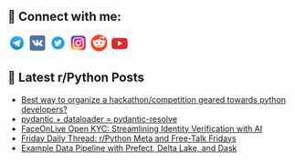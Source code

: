 ## 🔎 Connect with me:
[<img src="https://github.com/bullbesh/bullbesh/blob/main/images/Telegram.png" width="32" height="32" />](https://t.me/bullbesh)
[<img src="https://github.com/bullbesh/bullbesh/blob/main/images/VK.png" width="32" height="32" />](https://vk.com/bullbesh)
[<img src="https://github.com/bullbesh/bullbesh/blob/main/images/Twitter.png" width="32" height="32" />](https://twitter.com/bullbesh1)
[<img src="https://github.com/bullbesh/bullbesh/blob/main/images/Instagram.png" width="32" height="32" />](https://www.instagram.com/bullbesh)
[<img src="https://github.com/bullbesh/bullbesh/blob/main/images/Reddit.png" width="32" height="32" />](https://www.reddit.com/user/bullbesh)
[<img src="https://github.com/bullbesh/bullbesh/blob/main/images/YouTube.png" width="32" height="32" />](https://www.youtube.com/channel/UCtfjRs6uzgq5mfm8S06WTcg)

## 📕 Latest r/Python Posts
<!-- BLOG-POST-LIST:START -->
- [Best way to organize a hackathon/competition geared towards python developers?](https://www.reddit.com/r/Python/comments/1c29gsa/best_way_to_organize_a_hackathoncompetition/)
- [pydantic + dataloader = pydantic-resolve](https://www.reddit.com/r/Python/comments/1c29al1/pydantic_dataloader_pydanticresolve/)
- [FaceOnLive Open KYC: Streamlining Identity Verification with AI](https://www.reddit.com/r/Python/comments/1c26aoq/faceonlive_open_kyc_streamlining_identity/)
- [Friday Daily Thread: r/Python Meta and Free-Talk Fridays](https://www.reddit.com/r/Python/comments/1c1um1g/friday_daily_thread_rpython_meta_and_freetalk/)
- [Example Data Pipeline with Prefect, Delta Lake, and Dask](https://www.reddit.com/r/Python/comments/1c1fg55/example_data_pipeline_with_prefect_delta_lake_and/)
<!-- BLOG-POST-LIST:END -->
